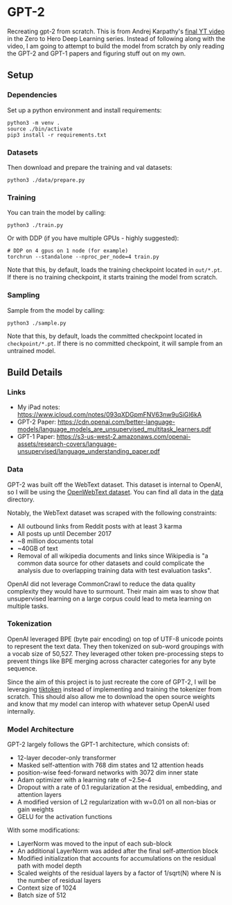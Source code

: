 # GPT-2

Recreating gpt-2 from scratch. This is from Andrej Karpathy's [final YT video](https://www.youtube.com/watch?v=l8pRSuU81PU&ab_channel=AndrejKarpathy)
in the Zero to Hero Deep Learning series. Instead of following along with the video,
I am going to attempt to build the model from scratch by only reading the GPT-2
and GPT-1 papers and figuring stuff out on my own.

## Setup

### Dependencies

Set up a python environment and install requirements:

```
python3 -m venv .
source ./bin/activate
pip3 install -r requirements.txt
```

### Datasets

Then download and prepare the training and val datasets:

```
python3 ./data/prepare.py
```

### Training

You can train the model by calling:

```
python3 ./train.py
```

Or with DDP (if you have multiple GPUs - highly suggested):

```
# DDP on 4 gpus on 1 node (for example)
torchrun --standalone --nproc_per_node=4 train.py
```

Note that this, by default, loads the training checkpoint located in
`out/*.pt`. If there is no training checkpoint, it starts training the model
from scratch.

### Sampling

Sample from the model by calling:

```
python3 ./sample.py
```

Note that this, by default, loads the committed checkpoint located in
`checkpoint/*.pt`. If there is no committed checkpoint, it will sample from
an untrained model.

## Build Details

### Links

- My iPad notes: https://www.icloud.com/notes/093qXDGpmFNV63nw9uSiGI6kA
- GPT-2 Paper: https://cdn.openai.com/better-language-models/language_models_are_unsupervised_multitask_learners.pdf
- GPT-1 Paper: https://s3-us-west-2.amazonaws.com/openai-assets/research-covers/language-unsupervised/language_understanding_paper.pdf

### Data

GPT-2 was built off the WebText dataset. This dataset is internal to
OpenAI, so I will be using the [OpenWebText dataset](https://paperswithcode.com/dataset/openwebtext).
You can find all data in the [data](data/) directory.

Notably, the WebText dataset was scraped with the following constraints:

- All outbound links from Reddit posts with at least 3 karma
- All posts up until December 2017
- ~8 million documents total
- ~40GB of text
- Removal of all wikipedia documents and links since Wikipedia is
"a common data source for other datasets and could complicate the analysis due to overlapping training data with test evaluation tasks".

OpenAI did not leverage CommonCrawl to reduce the data quality complexity they would have to surmount.
Their main aim was to show that unsupervised learning on a large corpus could lead to meta learning on multiple tasks.

### Tokenization

OpenAI leveraged BPE (byte pair encoding) on top of UTF-8 unicode points
to represent the text data. They then tokenized on sub-word groupings with
a vocab size of 50,527. They leveraged other token pre-processing steps to
prevent things like BPE merging across character categories for any byte
sequence.

Since the aim of this project is to just recreate the core of GPT-2, I will
be leveraging [tiktoken](https://github.com/openai/tiktoken) instead of
implementing and training the tokenizer from scratch. This should also allow
me to download the open source weights and know that my model can interop with
whatever setup OpenAI used internally.

### Model Architecture

GPT-2 largely follows the GPT-1 architecture, which consists of:

* 12-layer decoder-only transformer
* Masked self-attention with 768 dim states and 12 attention heads
* position-wise feed-forward networks with 3072 dim inner state
* Adam optimizer with a learning rate of ~2.5e-4
* Dropout with a rate of 0.1 regularization at the residual, embedding, and attention layers
* A modified version of L2 regularization with w=0.01 on all non-bias or gain weights
* GELU for the activation functions

With some modifications:

* LayerNorm was moved to the input of each sub-block
* An additional LayerNorm was added after the final self-attention block
* Modified initialization that accounts for accumulations on the residual path with model depth
* Scaled weights of the residual layers by a factor of 1/sqrt(N) where N is the number of residual layers
* Context size of 1024
* Batch size of 512
